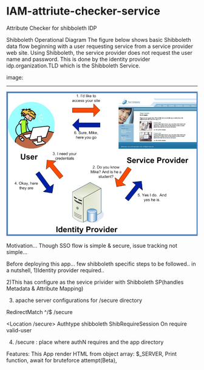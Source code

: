# IAM-attriute-checker-service
 Attribute Checker for shibboleth IDP

Shibboleth Operational Diagram
The figure below shows basic Shibboleth data flow beginning with a user requesting service from a service provider web site. Using Shibboleth, the service provider does not request the user name and password. This is done by the identity provider idp.organization.TLD which is the Shibboleth Service.
<!--
<img align="center" src="https://identity.it.ufl.edu/wp-content/uploads/2012/08/shibboleth_flow.jpg" alt="INOSHA" height="20" width="20" />
-->
image:
*** 
![](images/shibboleth_flow.jpeg)

Motivation...
Though SSO flow is simple & secure, issue tracking not simple... 

Before deploying this app... few shibboleth specific steps to be followed..
in a nutshell,
1)Identity provider required..

2)This has configure as the sevice privider with Shibboleth SP(handles Metadata & Attribute Mapping)  

3) apache server configurations for /secure directory

RedirectMatch    ^/$  /secure

<Location /secure>
  Authtype shibboleth
  ShibRequireSession On
  require valid-user
</Location>

4) /secure : place where authN requires and the app directory


Features:
This App render HTML from object array: $_SERVER,
Print function,
await for bruteforce attempt(Beta),